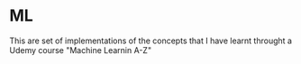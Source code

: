 # ML
This are set of implementations of the concepts that I have learnt throught a Udemy course "Machine Learnin A-Z"
